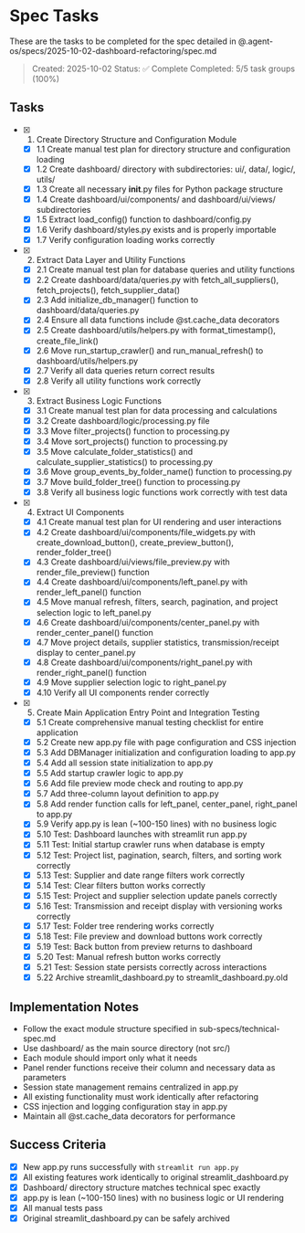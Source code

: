 # Spec Tasks

These are the tasks to be completed for the spec detailed in @.agent-os/specs/2025-10-02-dashboard-refactoring/spec.md

> Created: 2025-10-02
> Status: ✅ Complete
> Completed: 5/5 task groups (100%)

## Tasks

- [x] 1. Create Directory Structure and Configuration Module
  - [x] 1.1 Create manual test plan for directory structure and configuration loading
  - [x] 1.2 Create dashboard/ directory with subdirectories: ui/, data/, logic/, utils/
  - [x] 1.3 Create all necessary __init__.py files for Python package structure
  - [x] 1.4 Create dashboard/ui/components/ and dashboard/ui/views/ subdirectories
  - [x] 1.5 Extract load_config() function to dashboard/config.py
  - [x] 1.6 Verify dashboard/styles.py exists and is properly importable
  - [x] 1.7 Verify configuration loading works correctly

- [x] 2. Extract Data Layer and Utility Functions
  - [x] 2.1 Create manual test plan for database queries and utility functions
  - [x] 2.2 Create dashboard/data/queries.py with fetch_all_suppliers(), fetch_projects(), fetch_supplier_data()
  - [x] 2.3 Add initialize_db_manager() function to dashboard/data/queries.py
  - [x] 2.4 Ensure all data functions include @st.cache_data decorators
  - [x] 2.5 Create dashboard/utils/helpers.py with format_timestamp(), create_file_link()
  - [x] 2.6 Move run_startup_crawler() and run_manual_refresh() to dashboard/utils/helpers.py
  - [x] 2.7 Verify all data queries return correct results
  - [x] 2.8 Verify all utility functions work correctly

- [x] 3. Extract Business Logic Functions
  - [x] 3.1 Create manual test plan for data processing and calculations
  - [x] 3.2 Create dashboard/logic/processing.py file
  - [x] 3.3 Move filter_projects() function to processing.py
  - [x] 3.4 Move sort_projects() function to processing.py
  - [x] 3.5 Move calculate_folder_statistics() and calculate_supplier_statistics() to processing.py
  - [x] 3.6 Move group_events_by_folder_name() function to processing.py
  - [x] 3.7 Move build_folder_tree() function to processing.py
  - [x] 3.8 Verify all business logic functions work correctly with test data

- [x] 4. Extract UI Components
  - [x] 4.1 Create manual test plan for UI rendering and user interactions
  - [x] 4.2 Create dashboard/ui/components/file_widgets.py with create_download_button(), create_preview_button(), render_folder_tree()
  - [x] 4.3 Create dashboard/ui/views/file_preview.py with render_file_preview() function
  - [x] 4.4 Create dashboard/ui/components/left_panel.py with render_left_panel() function
  - [x] 4.5 Move manual refresh, filters, search, pagination, and project selection logic to left_panel.py
  - [x] 4.6 Create dashboard/ui/components/center_panel.py with render_center_panel() function
  - [x] 4.7 Move project details, supplier statistics, transmission/receipt display to center_panel.py
  - [x] 4.8 Create dashboard/ui/components/right_panel.py with render_right_panel() function
  - [x] 4.9 Move supplier selection logic to right_panel.py
  - [x] 4.10 Verify all UI components render correctly

- [x] 5. Create Main Application Entry Point and Integration Testing
  - [x] 5.1 Create comprehensive manual testing checklist for entire application
  - [x] 5.2 Create new app.py file with page configuration and CSS injection
  - [x] 5.3 Add DBManager initialization and configuration loading to app.py
  - [x] 5.4 Add all session state initialization to app.py
  - [x] 5.5 Add startup crawler logic to app.py
  - [x] 5.6 Add file preview mode check and routing to app.py
  - [x] 5.7 Add three-column layout definition to app.py
  - [x] 5.8 Add render function calls for left_panel, center_panel, right_panel to app.py
  - [x] 5.9 Verify app.py is lean (~100-150 lines) with no business logic
  - [x] 5.10 Test: Dashboard launches with streamlit run app.py
  - [x] 5.11 Test: Initial startup crawler runs when database is empty
  - [x] 5.12 Test: Project list, pagination, search, filters, and sorting work correctly
  - [x] 5.13 Test: Supplier and date range filters work correctly
  - [x] 5.14 Test: Clear filters button works correctly
  - [x] 5.15 Test: Project and supplier selection update panels correctly
  - [x] 5.16 Test: Transmission and receipt display with versioning works correctly
  - [x] 5.17 Test: Folder tree rendering works correctly
  - [x] 5.18 Test: File preview and download buttons work correctly
  - [x] 5.19 Test: Back button from preview returns to dashboard
  - [x] 5.20 Test: Manual refresh button works correctly
  - [x] 5.21 Test: Session state persists correctly across interactions
  - [x] 5.22 Archive streamlit_dashboard.py to streamlit_dashboard.py.old

## Implementation Notes

- Follow the exact module structure specified in sub-specs/technical-spec.md
- Use dashboard/ as the main source directory (not src/)
- Each module should import only what it needs
- Panel render functions receive their column and necessary data as parameters
- Session state management remains centralized in app.py
- All existing functionality must work identically after refactoring
- CSS injection and logging configuration stay in app.py
- Maintain all @st.cache_data decorators for performance

## Success Criteria

- [x] New app.py runs successfully with `streamlit run app.py`
- [x] All existing features work identically to original streamlit_dashboard.py
- [x] Dashboard/ directory structure matches technical spec exactly
- [x] app.py is lean (~100-150 lines) with no business logic or UI rendering
- [x] All manual tests pass
- [x] Original streamlit_dashboard.py can be safely archived
